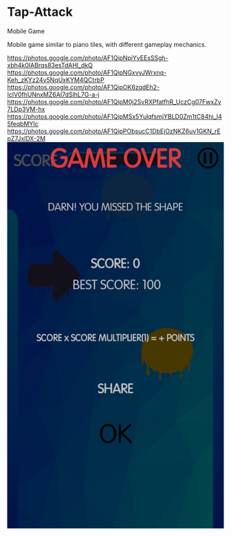 # Tap-Attack
Mobile Game

Mobile game similar to piano tiles, with different gameplay mechanics.

https://photos.google.com/photo/AF1QipNpiYvEEsSSgh-xbh4k0IABrqs83esTdAHl_dkQ
https://photos.google.com/photo/AF1QipNGxvyJWrxnq-Keh_zKYz24v5NqUxKYM4QCtrbP
https://photos.google.com/photo/AF1QipOK6zqdEh2-IclV0fhUNnxMZ6AI7dSlhL7G-a-j
https://photos.google.com/photo/AF1QipM0j2SvRXPfatfhR_UczCg07FwxZy7LDp3VM-hx
https://photos.google.com/photo/AF1QipMSx5YulqfsmjYBLD0Zm1tC84hi_l45feqbMYIc
https://photos.google.com/photo/AF1QipPObsucC1DbEjOzNKZ6uv1GKN_rEpZ7JxlDX-2M
![alt text](https://github.com/FabianZachs/Tap-Attack/blob/master/Screenshot_20180806-214957.png)
